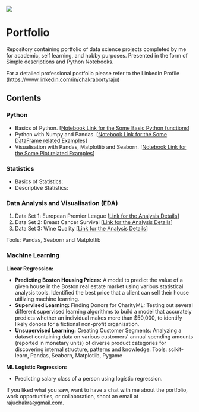 [![](https://intellipaat.com/blog/wp-content/uploads/2018/01/data-scientist-banner-01.jpg)](https://intellipaat.com/blog/wp-content/uploads/2018/01/data-scientist-banner-01.jpg)

# Portfolio


Repository containing portfolio of data science projects completed by me for academic, self learning, and hobby purposes. Presented in the form of Simple descriptions and Python Notebooks.

For a detailed professional postfolio please refer to the LinkedIn Profile (https://www.linkedin.com/in/chakrabortyraju)

## Contents
### Python

- Basics of Python. [[Notebook Link for the Some Basic Python functions](https://github.com/chakrabortyraju/MyRepo/blob/master/Jupyter_Notebooks/Python_basic_functions.ipynb)] 
- Python with Numpy and Pandas. [[Notebook Link for the Some DataFrame related Examples](https://github.com/chakrabortyraju/MyRepo/blob/master/Jupyter_Notebooks/3.%20DataFrames.ipynb)]
- Visualisation with Pandas, Matplotlib and Seaborn. [[Notebook Link for the Some Plot related Examples](https://github.com/chakrabortyraju/MyRepo/blob/master/Jupyter_Notebooks/Box_plot.ipynb)]

### Statistics

- Basics of Statistics:
- Descriptive Statistics:

### Data Analysis and Visualisation (EDA)
1. Data Set 1: European Premier League [[Link for the Analysis Details](https://github.com/chakrabortyraju/MyRepo/blob/master/Project%20-%20EDA_European_Premier_League.md)]
2. Data Set 2: Breast Cancer Survival [[Link for the Analysis Details](https://github.com/chakrabortyraju/MyRepo/blob/master/Project%20-%20EDA_Breast_Cancer_Survival.md)]
3. Data Set 3: Wine Quality [[Link for the Analysis Details](https://github.com/chakrabortyraju/MyRepo/blob/master/Project%20-%20EDA_Wine_Quality.md)]

Tools: Pandas, Seaborn and Matplotlib

### Machine Learning

**Linear Regression:**
- **Predicting Boston Housing Prices:** A model to predict the value of a given house in the Boston real estate market using various statistical analysis tools. Identified the best price that a client can sell their house utilizing machine learning.
- **Supervised Learning:** Finding Donors for CharityML: Testing out several different supervised learning algorithms to build a model that accurately predicts whether an individual makes more than $50,000, to identify likely donors for a fictional non-profit organisation.
- **Unsupervised Learning:** Creating Customer Segments: Analyzing a dataset containing data on various customers' annual spending amounts (reported in monetary units) of diverse product categories for discovering internal structure, patterns and knowledge.
Tools: scikit-learn, Pandas, Seaborn, Matplotlib, Pygame

**ML Logistic Regression:**

- Predicting salary class of a person using logistic regression.

If you liked what you saw, want to have a chat with me about the portfolio, work opportunities, or collaboration, shoot an email at rajuchakra@gmail.com.

